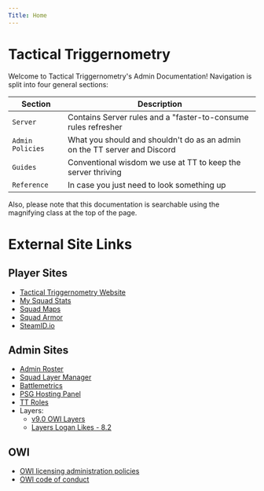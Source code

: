 ```yaml
---
Title: Home
---
```


# Tactical Triggernometry

Welcome to Tactical Triggernometry's Admin Documentation!  Navigation is split into four general sections:

|Section|Description|
|-------|---------- |
|`Server`| Contains Server rules and a "faster-to-consume rules refresher| 
|`Admin Policies`| What you should and shouldn't do as an admin on the TT server and Discord|
|`Guides`| Conventional wisdom we use at TT to keep the server thriving|
|`Reference`| In case you just need to look something up|

Also, please note that this documentation is searchable using the magnifying class at the top of the page.

# External Site Links

## Player Sites

* [Tactical Triggernometry Website](http://tacticaltriggernometry.com/)
* [My Squad Stats](https://mysquadstats.com/)
* [Squad Maps](https://squadmaps.com/)
* [Squad Armor](https://squad-armor.com/)
* [SteamID.io](https://steamid.io)

## Admin Sites

* [Admin Roster](http://tiny.cc/TTAdminRoster)
* [Squad Layer Manager](https://slm.tacticaltriggernometry.com/)
* [Battlemetrics](https://battlemetrics.com/)
* [PSG Hosting Panel](https://control.psg-hosting.com/)
* [TT Roles](http://tt-roles.tacticaltriggernometry.com/profile)
* Layers:
    * [v9.0 OWI Layers](https://docs.google.com/spreadsheets/d/1Rv7WpDN7UutQjyK7opSOr6BodGcZDrTnuAwp_4U63J4/edit?gid=1796438364#gid=1796438364)
    * [Layers Logan Likes - 8.2](https://docs.google.com/spreadsheets/d/1c1iBWiFll0ESeZBG4lT2bTHdf5YJUBtBIlVQTrCY9s8/edit?gid=878317139#gid=878317139)

## OWI

* [OWI licensing administration policies](https://joinsquad.com/server-licensing-and-administration-policies/?swcfpc=1)
* [OWI code of conduct](https://joinsquad.com/code-of-conduct/)
